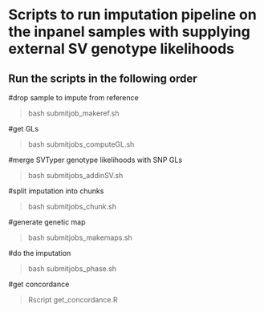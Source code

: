 # Scripts to run imputation pipeline on the inpanel samples with supplying external SV genotype likelihoods

## Run the scripts in the following order

#drop sample to impute from reference
>bash submitjob_makeref.sh

#get GLs
>bash submitjobs_computeGL.sh

#merge SVTyper genotype likelihoods with SNP GLs
>bash submitjobs_addinSV.sh

#split imputation into chunks
>bash submitjobs_chunk.sh

#generate genetic map
>bash submitjobs_makemaps.sh

#do the imputation
>bash submitjobs_phase.sh

#get concordance
>Rscript get_concordance.R
